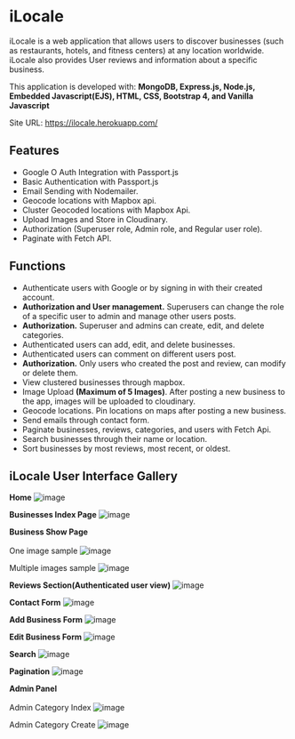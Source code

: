 # iLocale

iLocale is a web application that allows users to discover businesses (such as restaurants, hotels, and fitness centers) at any location worldwide. iLocale also provides User reviews and information about a specific business.

This application is developed with: **MongoDB, Express.js, Node.js, Embedded Javascript(EJS), HTML, CSS, Bootstrap 4, and Vanilla Javascript**

Site URL: https://ilocale.herokuapp.com/

## Features 
- Google O Auth Integration with Passport.js
- Basic Authentication with Passport.js
- Email Sending with Nodemailer. 
- Geocode locations with Mapbox api.
- Cluster Geocoded locations with Mapbox Api.
- Upload Images and Store in Cloudinary.
- Authorization (Superuser role, Admin role, and Regular user role).
- Paginate with Fetch API.

## Functions
- Authenticate users with Google or by signing in with their created account.
- **Authorization and User management.** Superusers can change the role of a specific user to admin and manage other users posts. 
- **Authorization.** Superuser and admins can create, edit, and delete categories.
- Authenticated users can add, edit, and delete businesses.
- Authenticated users can comment on different users post.
- **Authorization.** Only users who created the post and review, can modify or delete them.
- View clustered businesses through mapbox.
- Image Upload **(Maximum of 5 Images)**. After posting a new business to the app, images will be uploaded to cloudinary.
- Geocode locations. Pin locations on maps after posting a new business. 
- Send emails through contact form.
- Paginate businesses, reviews, categories, and users with Fetch Api.
- Search businesses through their name or location.
- Sort businesses by most reviews, most recent, or oldest.

## iLocale User Interface Gallery

**Home**
![image](https://user-images.githubusercontent.com/97419269/155847582-5a338e8d-15c7-41d0-b4e4-132226b994af.png)


**Businesses Index Page**
![image](https://user-images.githubusercontent.com/97419269/155847650-96b0e3af-8045-4fbd-a0ab-55c78fd30dae.png)


**Business Show Page**
<br>
<br>
One image sample
![image](https://user-images.githubusercontent.com/97419269/155847755-473df521-3c34-4fbf-aa53-2c24ec61705d.png)

Multiple images sample
![image](https://user-images.githubusercontent.com/97419269/155848117-c9c30218-7428-489f-8446-bd9fc08924f4.png)



**Reviews Section(Authenticated user view)**
![image](https://user-images.githubusercontent.com/97419269/155848894-3e068887-9670-4887-9f09-c73916a977c5.png)

**Contact Form**
![image](https://user-images.githubusercontent.com/97419269/155847946-d68ae53d-47cd-4e0c-b0df-a209e156477e.png)


**Add Business Form**
![image](https://user-images.githubusercontent.com/97419269/155848977-d37d3b2a-32d4-4310-8bcd-1059875ba08d.png)


**Edit Business Form**
![image](https://user-images.githubusercontent.com/97419269/155848071-c9e33927-6e9d-4aa9-b897-cc4509b8f024.png)

**Search**
![image](https://user-images.githubusercontent.com/97419269/155848348-da82ca21-7941-486e-8eb3-1ae1e05a5f05.png)

**Pagination**
![image](https://user-images.githubusercontent.com/97419269/155848863-de79e596-854b-4394-bda3-57147d308658.png)

**Admin Panel**
<br>
<br>
Admin Category Index
![image](https://user-images.githubusercontent.com/97419269/155848509-d01def13-3809-4bbd-b834-836acea1f0c1.png)

Admin Category Create
![image](https://user-images.githubusercontent.com/97419269/155848556-afb161bd-4a35-4855-8379-27c58e95df7b.png)




